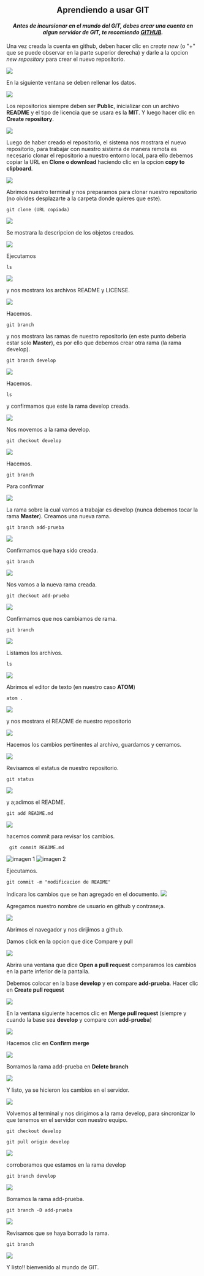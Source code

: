 ## **<center>Aprendiendo a usar GIT**


#### *<center>Antes de incursionar en el mundo del GIT, debes crear una cuenta en algun servidor de GIT, te recomiendo [GITHUB](https://github.com).*

Una vez creada la cuenta en github, deben hacer clic en *create new*  (o "+" que se puede observar en la parte superior derecha) y darle a la opcion *new repository* para crear el nuevo repositorio.

![](Images/img1.png)

En la siguiente ventana se deben rellenar los datos.

![](Images/img2.png)

Los repositorios siempre deben ser **Public**, inicializar con un archivo **README** y el tipo de licencia que se usara es la **MIT**. Y luego hacer clic en **Create repository**.

![](Images/img3.png)

Luego de haber creado el repositorio, el sistema nos mostrara el nuevo repositorio, para trabajar con nuestro sistema de manera remota es necesario clonar el repositorio a nuestro entorno local, para ello debemos copiar la URL en **Clone o download** haciendo clic en la opcion **copy to clipboard**.

![](Images/img4.png)

Abrimos nuestro terminal y nos preparamos para clonar nuestro repositorio (no olvides desplazarte a la carpeta donde quieres que este).

    git clone (URL copiada)
![](Images/img5.png)

Se mostrara la descripcion de los objetos creados.

![](Images/img6.png)

Ejecutamos

    ls
![](Images/img7.png)

y nos mostrara los archivos README y LICENSE.

![](Images/img8.png)

Hacemos.

    git branch
y nos mostrara las ramas de nuestro repositorio (en este punto deberia estar solo **Master**), es por ello que debemos crear otra rama (la rama develop).

    git branch develop

![](Images/img9.png)

Hacemos.

    ls
y confirmamos que este la rama develop creada.

![](Images/img10.png)

Nos movemos a la rama develop.

    git checkout develop
![](Images/img11.png)

Hacemos.

    git branch

Para confirmar

![](Images/img12.png)

La rama sobre la cual vamos a trabajar es develop (nunca debemos tocar la rama **Master**).
Creamos una nueva rama.

    git branch add-prueba
![](Images/img13.png)

Confirmamos que haya sido creada.

    git branch

![](Images/img14.png)

Nos vamos a la nueva rama creada.

    git checkout add-prueba
![](Images/img15.png)

Confirmamos que nos cambiamos de rama.

    git branch
![](Images/img16.png)

Listamos los archivos.

    ls
![](Images/img17.png)

Abrimos el editor de texto (en nuestro caso **ATOM**)

    atom .
![](Images/img18.png)

y nos mostrara el README de nuestro repositorio

![](Images/img19.png)

Hacemos los cambios pertinentes al archivo, guardamos y cerramos.

![](Images/img20.png)

Revisamos el estatus de nuestro repositorio.

    git status
![](Images/img21.png)

y a;adimos el README.

    git add README.md
![](Images/img22.png)

hacemos commit para revisar los cambios.

     git commit README.md
![imagen 1][1] ![imagen 2][2]

[1]: Images/img23.png
[2]: Images/img24.png

Ejecutamos.

    git commit -m "modificacion de README"
Indicara los cambios que se han agregado en el documento.
![](Images/img25.png)

Agregamos nuestro nombre de usuario en github y contrase;a.

![](Images/img26.png)

Abrimos el navegador y nos dirijimos a github.

Damos click en la opcion que dice Compare y pull

![](Images/img27.png)

Abrira una ventana que dice **Open a pull request** comparamos los cambios en la parte inferior de la pantalla.

Debemos colocar en la base **develop** y en compare **add-prueba**.  Hacer clic en **Create pull request**

![](Images/img28.png)

En la ventana siguiente hacemos clic en **Merge pull request** (siempre y cuando la base sea **develop** y compare con **add-prueba**)

![](Images/img29.png)

Hacemos clic en **Confirm merge**

![](Images/img30.png)

Borramos la rama add-prueba en **Delete branch**

![](Images/img31.png)

Y listo, ya se hicieron los cambios en el servidor.

![](Images/img32.png)

Volvemos al terminal y nos dirigimos a la rama develop, para sincronizar lo que tenemos en el servidor con nuestro equipo.

    git checkout develop

    git pull origin develop

![](Images/img33.png)

corroboramos que estamos en la rama develop

    git branch develop
![](Images/img34.png)

Borramos la rama add-prueba.

    git branch -D add-prueba

![](Images/img35.png)

Revisamos que se haya borrado la rama.

    git branch

![](Images/img36.png)

Y listo!! bienvenido al mundo de GIT.
